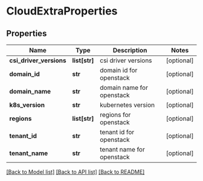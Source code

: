 # CloudExtraProperties

## Properties
Name | Type | Description | Notes
------------ | ------------- | ------------- | -------------
**csi_driver_versions** | **list[str]** | csi driver versions | [optional] 
**domain_id** | **str** | domain id for openstack | [optional] 
**domain_name** | **str** | domain name for openstack | [optional] 
**k8s_version** | **str** | kubernetes version | [optional] 
**regions** | **list[str]** | regions for openstack | [optional] 
**tenant_id** | **str** | tenant id for openstack | [optional] 
**tenant_name** | **str** | tenant name for openstack | [optional] 

[[Back to Model list]](../README.md#documentation-for-models) [[Back to API list]](../README.md#documentation-for-api-endpoints) [[Back to README]](../README.md)


